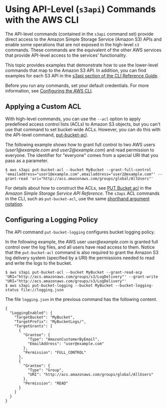 # Using API\-Level \(`s3api`\) Commands with the AWS CLI<a name="cli-services-s3-apicommands"></a>

The API\-level commands \(contained in the `s3api` command set\) provide direct access to the Amazon Simple Storage Service \(Amazon S3\) APIs and enable some operations that are not exposed in the high\-level `s3` commands\. These commands are the equivalent of the other AWS services that provide API\-level access to the services' functionality\.

This topic provides examples that demonstrate how to use the lower\-level commands that map to the Amazon S3 API\. In addition, you can find examples for each S3 API in the [s3api section of the CLI Reference Guide](https://docs.aws.amazon.com/cli/latest/reference/s3api/)\.

Before you run any commands, set your default credentials\. For more information, see [Configuring the AWS CLI](cli-chap-configure.md)\.

## Applying a Custom ACL<a name="cli-services-s3-apicommands-acls"></a>

With high\-level commands, you can use the `--acl` option to apply predefined access control lists \(ACLs\) to Amazon S3 objects, but you can't use that command to set bucket\-wide ACLs\. However, you can do this with the API\-level command, [put\-bucket\-acl](https://docs.aws.amazon.com/cli/latest/reference/s3api/put-bucket-acl.html)\. 

The following example shows how to grant full control to two AWS users \(*user1@example\.com* and *user2@example\.com*\) and read permission to everyone\. The identifier for "everyone" comes from a special URI that you pass as a parameter\.

```
$ aws s3api put-bucket-acl --bucket MyBucket --grant-full-control 'emailaddress="user1@example.com",emailaddress="user2@example.com"' --grant-read 'uri="http://acs.amazonaws.com/groups/global/AllUsers"'
```

For details about how to construct the ACLs, see [PUT Bucket acl](https://docs.aws.amazon.com/AmazonS3/latest/API/RESTBucketPUTacl.html) in the *Amazon Simple Storage Service API Reference*\. The `s3api` ACL commands in the CLI, such as `put-bucket-acl`, use the same [shorthand argument notation](https://docs.aws.amazon.com/cli/latest/userguide/cli-usage-shorthand.html)\.

## Configuring a Logging Policy<a name="cli-services-s3-apicommands-logpol"></a>

The API command `put-bucket-logging` configures bucket logging policy\. 

In the following example, the AWS user *user@example\.com* is granted full control over the log files, and all users have read access to them\. Notice that the `put-bucket-acl` command is also required to grant the Amazon S3 log delivery system \(specified by a URI\) the permissions needed to read and write the logs to the bucket\.

```
$ aws s3api put-bucket-acl --bucket MyBucket --grant-read-acp 'URI="http://acs.amazonaws.com/groups/s3/LogDelivery"' --grant-write "URI="http://acs.amazonaws.com/groups/s3/LogDelivery"'
$ aws s3api put-bucket-logging --bucket MyBucket --bucket-logging-status file://logging.json
```

The file `logging.json` in the previous command has the following content\.

```
{
  "LoggingEnabled": {
    "TargetBucket": "MyBucket",
    "TargetPrefix": "MyBucketLogs/",
    "TargetGrants": [
      {
        "Grantee": {
          "Type": "AmazonCustomerByEmail",
          "EmailAddress": "user@example.com"
        },
        "Permission": "FULL_CONTROL"
      },
      {
        "Grantee": {
          "Type": "Group",
          "URI": "http://acs.amazonaws.com/groups/global/AllUsers"
        },
        "Permission": "READ"
      }
    ]
  }
}
```